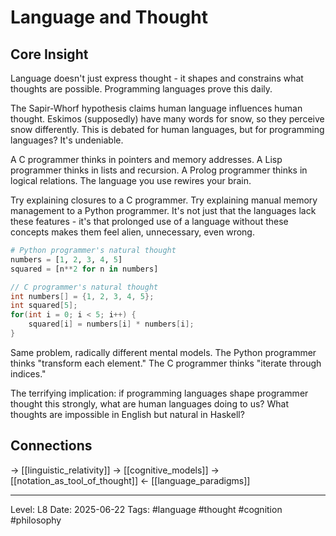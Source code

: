 # Language and Thought

## Core Insight
Language doesn't just express thought - it shapes and constrains what thoughts are possible. Programming languages prove this daily.

The Sapir-Whorf hypothesis claims human language influences human thought. Eskimos (supposedly) have many words for snow, so they perceive snow differently. This is debated for human languages, but for programming languages? It's undeniable.

A C programmer thinks in pointers and memory addresses. A Lisp programmer thinks in lists and recursion. A Prolog programmer thinks in logical relations. The language you use rewires your brain.

Try explaining closures to a C programmer. Try explaining manual memory management to a Python programmer. It's not just that the languages lack these features - it's that prolonged use of a language without these concepts makes them feel alien, unnecessary, even wrong.

```python
# Python programmer's natural thought
numbers = [1, 2, 3, 4, 5]
squared = [n**2 for n in numbers]
```

```c
// C programmer's natural thought  
int numbers[] = {1, 2, 3, 4, 5};
int squared[5];
for(int i = 0; i < 5; i++) {
    squared[i] = numbers[i] * numbers[i];
}
```

Same problem, radically different mental models. The Python programmer thinks "transform each element." The C programmer thinks "iterate through indices."

The terrifying implication: if programming languages shape programmer thought this strongly, what are human languages doing to us? What thoughts are impossible in English but natural in Haskell?

## Connections
→ [[linguistic_relativity]]
→ [[cognitive_models]]
→ [[notation_as_tool_of_thought]]
← [[language_paradigms]]

---
Level: L8
Date: 2025-06-22
Tags: #language #thought #cognition #philosophy